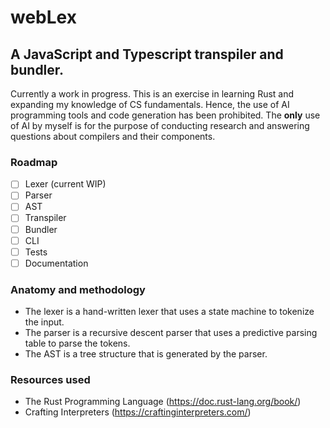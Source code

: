 # webLex

## A JavaScript and Typescript transpiler and bundler.

Currently a work in progress.
This is an exercise in learning Rust and expanding my knowledge of CS fundamentals. Hence, the use of AI programming tools and code generation has been prohibited. The **only** use of AI by myself is for the purpose of conducting research and answering questions about compilers and their components.

### Roadmap

- [ ] Lexer (current WIP)
- [ ] Parser
- [ ] AST
- [ ] Transpiler
- [ ] Bundler
- [ ] CLI
- [ ] Tests
- [ ] Documentation

### Anatomy and methodology

- The lexer is a hand-written lexer that uses a state machine to tokenize the input.
- The parser is a recursive descent parser that uses a predictive parsing table to parse the tokens.
- The AST is a tree structure that is generated by the parser.
### Resources used

- The Rust Programming Language (https://doc.rust-lang.org/book/)
- Crafting Interpreters (https://craftinginterpreters.com/)